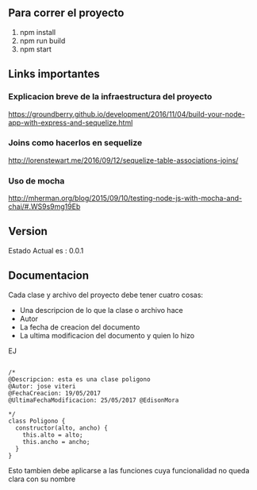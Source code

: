 ## Para correr el proyecto
1) npm install
2) npm run build
3) npm start

## Links importantes

### Explicacion breve de la infraestructura del proyecto

https://groundberry.github.io/development/2016/11/04/build-your-node-app-with-express-and-sequelize.html 

### Joins como hacerlos en sequelize

http://lorenstewart.me/2016/09/12/sequelize-table-associations-joins/ 

### Uso de mocha

http://mherman.org/blog/2015/09/10/testing-node-js-with-mocha-and-chai/#.WS9s9mg19Eb 

## Version

Estado Actual es : 0.0.1

## Documentacion

Cada clase y archivo del proyecto debe tener cuatro cosas:

* Una descripcion de lo que la clase o archivo hace
* Autor
* La fecha de creacion del documento
* La ultima modificacion del documento y quien lo hizo

EJ 

```

/*
@Descripcion: esta es una clase poligono
@Autor: jose viteri
@FechaCreacion: 19/05/2017
@UltimaFechaModificacion: 25/05/2017 @EdisonMora

*/
class Poligono {
  constructor(alto, ancho) {
    this.alto = alto;
    this.ancho = ancho;
  }
}
```

Esto tambien debe aplicarse a las funciones cuya funcionalidad no queda clara con su nombre
